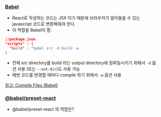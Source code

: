### [Babel](https://babeljs.io/)

- React로 작성하는 코드는 JSX 이기 때문에 브라우저가 알아들을 수 있는 javascript 코드로 변환해줘야 한다.
- 이 역할을 Babel이 함.

```json
//package.json
"scripts" : {
  "build" : "babel src -d build -w
}
```

- 전체 src directory를 build 라는 output directory에 컴파일시키기 위해서 `-d` 옵션 사용 (또는 `--out-dir`)도 사용 가능
- 매번 코드를 변경할 때마다 compile 하기 위해서 `-w` 옵션 사용

[참고: Compile Files (Babel)](https://babeljs.io/docs/en/babel-cli#compile-files)

### [@babel/preset-react](https://babeljs.io/docs/en/babel-preset-react)

- @babel/preset-react 의 역할은?
